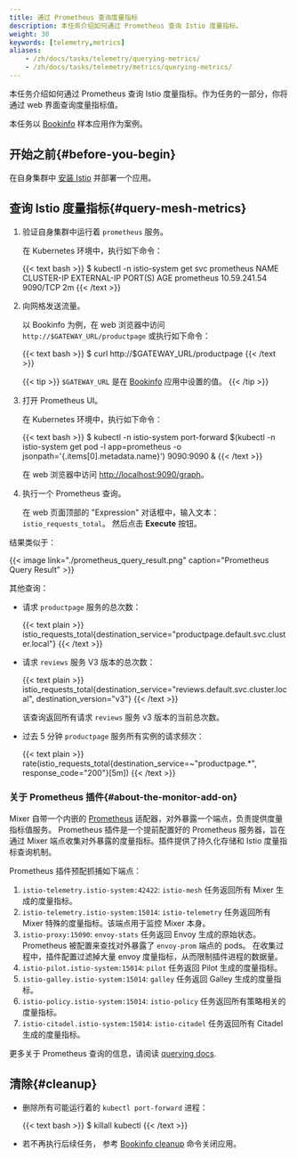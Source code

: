 ```yaml
---
title: 通过 Prometheus 查询度量指标
description: 本任务介绍如何通过 Prometheus 查询 Istio 度量指标。
weight: 30
keywords: [telemetry,metrics]
aliases:
    - /zh/docs/tasks/telemetry/querying-metrics/
    - /zh/docs/tasks/telemetry/metrics/querying-metrics/
---
```


本任务介绍如何通过 Prometheus 查询 Istio 度量指标。作为任务的一部分，你将通过 web 界面查询度量指标值。

本任务以 [Bookinfo](/zh/docs/examples/bookinfo/) 样本应用作为案例。

## 开始之前{#before-you-begin}

在自身集群中 [安装 Istio](/zh/docs/setup/) 并部署一个应用。

## 查询 Istio 度量指标{#query-mesh-metrics}

1.  验证自身集群中运行着 `prometheus` 服务。

    在 Kubernetes 环境中，执行如下命令：

    {{< text bash >}}
    $ kubectl -n istio-system get svc prometheus
    NAME         CLUSTER-IP     EXTERNAL-IP   PORT(S)    AGE
    prometheus   10.59.241.54   <none>        9090/TCP   2m
    {{< /text >}}

1.  向网格发送流量。

    以 Bookinfo 为例，在 web 浏览器中访问 `http://$GATEWAY_URL/productpage` 或执行如下命令：

    {{< text bash >}}
    $ curl http://$GATEWAY_URL/productpage
    {{< /text >}}

    {{< tip >}}
    `$GATEWAY_URL` 是在 [Bookinfo](/zh/docs/examples/bookinfo/) 应用中设置的值。
    {{< /tip >}}

1.  打开 Prometheus UI。

    在 Kubernetes 环境中，执行如下命令：

    {{< text bash >}}
    $ kubectl -n istio-system port-forward $(kubectl -n istio-system get pod -l app=prometheus -o jsonpath='{.items[0].metadata.name}') 9090:9090 &
    {{< /text >}}

    在 web 浏览器中访问 [http://localhost:9090/graph](http://localhost:9090/graph)。

1.  执行一个 Prometheus 查询。

    在 web 页面顶部的 "Expression" 对话框中，输入文本：
    `istio_requests_total`。 然后点击 **Execute** 按钮。

结果类似于：

{{< image link="./prometheus_query_result.png" caption="Prometheus Query Result" >}}

其他查询：

-   请求 `productpage` 服务的总次数：

    {{< text plain >}}
    istio_requests_total{destination_service="productpage.default.svc.cluster.local"}
    {{< /text >}}

-   请求 `reviews` 服务 V3 版本的总次数：

    {{< text plain >}}
    istio_requests_total{destination_service="reviews.default.svc.cluster.local", destination_version="v3"}
    {{< /text >}}

    该查询返回所有请求 `reviews` 服务 v3 版本的当前总次数。

-   过去 5 分钟 `productpage` 服务所有实例的请求频次：

    {{< text plain >}}
    rate(istio_requests_total{destination_service=~"productpage.*", response_code="200"}[5m])
    {{< /text >}}

### 关于 Prometheus 插件{#about-the-monitor-add-on}

Mixer 自带一个内嵌的 [Prometheus](https://prometheus.io) 适配器，对外暴露一个端点，负责提供度量指标值服务。 Prometheus 插件是一个提前配置好的 Prometheus 服务器，旨在通过 Mixer 端点收集对外暴露的度量指标。插件提供了持久化存储和 Istio 度量指标查询机制。

Prometheus 插件预配抓捕如下端点：

1. `istio-telemetry.istio-system:42422`: `istio-mesh` 任务返回所有 Mixer 生成的度量指标。
1. `istio-telemetry.istio-system:15014`: `istio-telemetry` 任务返回所有 Mixer 特殊的度量指标。该端点用于监控 Mixer 本身。
1. `istio-proxy:15090`: `envoy-stats` 任务返回 Envoy 生成的原始状态。 Prometheus 被配置来查找对外暴露了 `envoy-prom` 端点的 pods。 在收集过程中，插件配置过滤掉大量 envoy 度量指标，从而限制插件进程的数据量。
1. `istio-pilot.istio-system:15014`: `pilot` 任务返回 Pilot 生成的度量指标。
1. `istio-galley.istio-system:15014`: `galley` 任务返回 Galley 生成的度量指标。
1. `istio-policy.istio-system:15014`: `istio-policy` 任务返回所有策略相关的度量指标。
1. `istio-citadel.istio-system:15014`: `istio-citadel` 任务返回所有 Citadel 生成的度量指标。

更多关于 Prometheus 查询的信息，请阅读 [querying
docs](https://prometheus.io/docs/querying/basics/).

## 清除{#cleanup}

-   删除所有可能运行着的 `kubectl port-forward` 进程：

    {{< text bash >}}
    $ killall kubectl
    {{< /text >}}

-   若不再执行后续任务， 参考
    [Bookinfo cleanup](/zh/docs/examples/bookinfo/#cleanup) 命令关闭应用。
